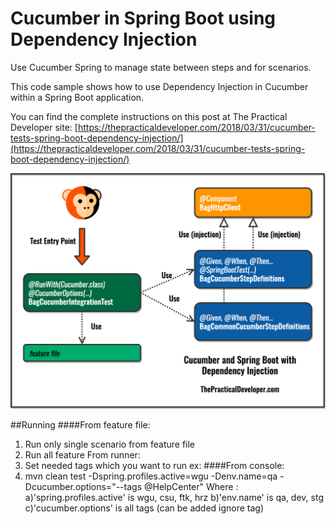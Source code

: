 # Cucumber in Spring Boot using Dependency Injection

Use Cucumber Spring to manage state between steps and for scenarios.

This code sample shows how to use Dependency Injection in Cucumber within a Spring Boot application.

You can find the complete instructions on this post at The Practical Developer site: [https://thepracticaldeveloper.com/2018/03/31/cucumber-tests-spring-boot-dependency-injection/](https://thepracticaldeveloper.com/2018/03/31/cucumber-tests-spring-boot-dependency-injection/)

![Cucumber and Dependency Injection in a Spring Boot App - The Practical Developer](images/cucumber-spring-boot.png)

##Running 
####From feature file:
1) Run only single scenario from feature file
2) Run all feature 
From runner: 
1) Set needed tags which you want to run 
ex:
####From console:
1) mvn clean test -Dspring.profiles.active=wgu -Denv.name=qa -Dcucumber.options="--tags @HelpCenter"
Where :
a)'spring.profiles.active' is wgu, csu, ftk, hrz
b)'env.name' is qa, dev, stg
c)'cucumber.options' is all tags (can be added ignore tag)